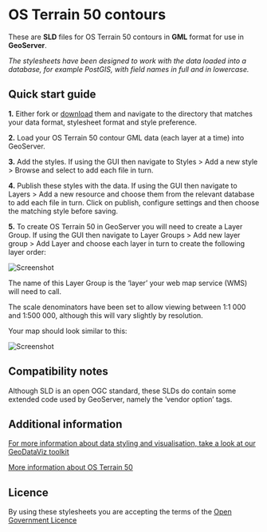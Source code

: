 # OS Terrain 50 contours

These are **SLD** files for OS Terrain 50 contours in **GML** format for use in **GeoServer**.

*The stylesheets have been designed to work with the data loaded into a database, for example PostGIS, with field names in full and in lowercase.*

## Quick start guide

**1.**  Either fork or [download](https://github.com/OrdnanceSurvey/OS-Terrain-50-stylesheets/archive/master.zip) them and navigate to the directory that matches your data format, stylesheet format and style preference.

**2.**  Load your OS Terrain 50 contour GML data (each layer at a time) into GeoServer.

**3.**  Add the styles. If using the GUI then navigate to Styles > Add a new style > Browse and select to add each file in turn.

**4.**  Publish these styles with the data. If using the GUI then navigate to Layers > Add a new resource and choose them from the relevant database to add each file in turn. Click on publish, configure settings and then choose the matching style before saving.

**5.**  To create OS Terrain 50 in GeoServer you will need to create a Layer Group. If using the GUI then navigate to Layer Groups > Add new layer group > Add Layer and choose each layer in turn to create the following layer order:

  ![Screenshot](https://github.com/OrdnanceSurvey/OS-Terrain-50-stylesheets/raw/master/GML%20contour%20stylesheets/GeoServer%20stylesheets%20(SLD)/images/OS_Terrain_50_layer_order.png "Recommended layer order for OS Terrain 50 contours")

The name of this Layer Group is the ‘layer’ your web map service (WMS) will need to call.

The scale denominators have been set to allow viewing between 1:1 000 and 1:500 000, although this will vary slightly by resolution.

Your map should look similar to this:

  ![Screenshot](https://github.com/OrdnanceSurvey/OS-Terrain-50-stylesheets/raw/master/GML%20contour%20stylesheets/GeoServer%20stylesheets%20(SLD)/images/OS_Terrain_50_screenshot.png "Screenshot of OS Terrain 50 contours")

## Compatibility notes

Although SLD is an open OGC standard, these SLDs do contain some extended code used by GeoServer, namely the ‘vendor option’ tags.

## Additional information

[For more information about data styling and visualisation, take a look at our GeoDataViz toolkit](https://github.com/OrdnanceSurvey/GeoDataViz-Toolkit)

[More information about OS Terrain 50](http://www.ordnancesurvey.co.uk/business-and-government/products/terrain-50.html)

## Licence

By using these stylesheets you are accepting the terms of the [Open Government Licence](http://www.nationalarchives.gov.uk/doc/open-government-licence/version/3/)
